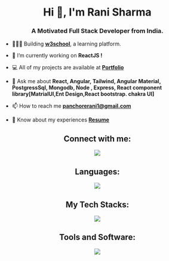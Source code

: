 

<h1 align="center">Hi 👋, I'm Rani Sharma</h1>
<h3 align="center">A Motivated Full Stack Developer from India.</h3>

- 🧑🏻‍💻 Building [**w3school**](https://www.w3schools.com/), a learning platform.

- 🔭 I’m currently working on **ReactJS !**

- 💻 All of my projects are available at [**Portfolio**](https://ranipanchore.github.io/)

- 💬 Ask me about **React, Angular, Tailwind, Angular Material, PostgressSql, Mongodb, Node , Express, React component library[MatrialUI,Ent Design,React bootstrap. chakra UI]**

- 📫 How to reach me **panchorerani1@gmail.com**

- 📄 Know about my experiences [**Resume**](https://ranipanchore.github.io/)

<h2 align="center">Connect with me:</h2>
<p align="center">
  <a href="https://in.linkedin.com/in/ranipanchore" target="_blank">
    <img src="https://skillicons.dev/icons?i=linkedin" />
  </a>
<!--   <a href="https://discord.gg/4Y7tszW" target="_blank">
    <img src="https://skillicons.dev/icons?i=discord" />
  </a> -->
<!--   <a href="https://www.instagram.com/saikiaangel_/" target="_blank">
    <img src="https://skillicons.dev/icons?i=instagram" />
  </a> -->
<!--   <a href="https://twitter.com/AngelSaikia1" target="_blank">
    <img src="https://skillicons.dev/icons?i=twitter" />
  </a> -->
</p>

<h2 align="center">Languages: </h2>
<p align="center">
  <a href="https://skillicons.dev">
    <img src="https://skillicons.dev/icons?i=js,ts,bash,css,json" />
  </a>
</p>

<h2 align="center">My Tech Stacks: </h2>
<p align="center">
  <a href="https://skillicons.dev">
    <img src="https://skillicons.dev/icons?i=angular,react,tailwind,mysql,mongodb" />
  </a>
</p>

<h2 align="center">Tools and Software: </h2>
<p align="center">
  <a href="https://skillicons.dev">
    <img src="https://skillicons.dev/icons?i=git,github,vscode,idea,prisma,nodejs,netlify,vercel,postman" />
  </a>
</p>



